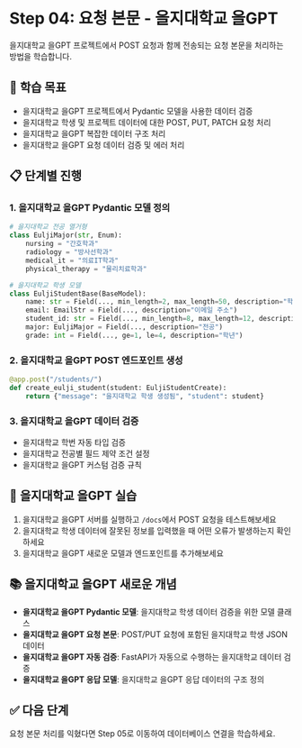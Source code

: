 # Step 04: 요청 본문 - 을지대학교 을GPT

을지대학교 을GPT 프로젝트에서 POST 요청과 함께 전송되는 요청 본문을 처리하는 방법을 학습합니다.

## 🎯 학습 목표

- 을지대학교 을GPT 프로젝트에서 Pydantic 모델을 사용한 데이터 검증
- 을지대학교 학생 및 프로젝트 데이터에 대한 POST, PUT, PATCH 요청 처리
- 을지대학교 을GPT 복잡한 데이터 구조 처리
- 을지대학교 을GPT 요청 데이터 검증 및 에러 처리

## 📋 단계별 진행

### 1. 을지대학교 을GPT Pydantic 모델 정의

```python
# 을지대학교 전공 열거형
class EuljiMajor(str, Enum):
    nursing = "간호학과"
    radiology = "방사선학과"
    medical_it = "의료IT학과"
    physical_therapy = "물리치료학과"

# 을지대학교 학생 모델
class EuljiStudentBase(BaseModel):
    name: str = Field(..., min_length=2, max_length=50, description="학생 이름")
    email: EmailStr = Field(..., description="이메일 주소")
    student_id: str = Field(..., min_length=8, max_length=12, description="학번")
    major: EuljiMajor = Field(..., description="전공")
    grade: int = Field(..., ge=1, le=4, description="학년")
```

### 2. 을지대학교 을GPT POST 엔드포인트 생성

```python
@app.post("/students/")
def create_eulji_student(student: EuljiStudentCreate):
    return {"message": "을지대학교 학생 생성됨", "student": student}
```

### 3. 을지대학교 을GPT 데이터 검증

- 을지대학교 학번 자동 타입 검증
- 을지대학교 전공별 필드 제약 조건 설정
- 을지대학교 을GPT 커스텀 검증 규칙

## 🔧 을지대학교 을GPT 실습

1. 을지대학교 을GPT 서버를 실행하고 `/docs`에서 POST 요청을 테스트해보세요
2. 을지대학교 학생 데이터에 잘못된 정보를 입력했을 때 어떤 오류가 발생하는지 확인하세요
3. 을지대학교 을GPT 새로운 모델과 엔드포인트를 추가해보세요

## 📚 을지대학교 을GPT 새로운 개념

- **을지대학교 을GPT Pydantic 모델**: 을지대학교 학생 데이터 검증을 위한 모델 클래스
- **을지대학교 을GPT 요청 본문**: POST/PUT 요청에 포함된 을지대학교 학생 JSON 데이터
- **을지대학교 을GPT 자동 검증**: FastAPI가 자동으로 수행하는 을지대학교 데이터 검증
- **을지대학교 을GPT 응답 모델**: 을지대학교 을GPT 응답 데이터의 구조 정의

## ✅ 다음 단계

요청 본문 처리를 익혔다면 Step 05로 이동하여 데이터베이스 연결을 학습하세요.
